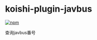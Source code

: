 # koishi-plugin-javbus

[![npm](https://img.shields.io/npm/v/koishi-plugin-javbus?style=flat-square)](https://www.npmjs.com/package/koishi-plugin-javbus)

查询javbus番号

